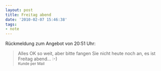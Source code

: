```yaml
---
layout: post
title: Freitag abend
date: '2010-02-07 15:46:38'
tags:
- note
---
```


Rückmeldung zum Angebot von 20:51 Uhr:

> Alles OK so weit, aber bitte fangen Sie nicht heute noch an, es ist Freitag abend… :-)  
> <small>Kunde per Mail</small>


